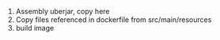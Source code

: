1. Assembly uberjar, copy here
2. Copy files referenced in dockerfile from src/main/resources
3. build image